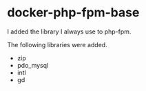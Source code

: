 # docker-php-fpm-base

I added the library I always use to php-fpm.

The following libraries were added.

- zip
- pdo_mysql
- intl
- gd

